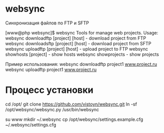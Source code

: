 # websync
Синхронизация файлов по FTP и SFTP

[www@php websync]$ websync
Tools for manage web projects. Usage:
  websync downloadftp [project] [host] - download project from FTP
  websync downloadsftp [project] [host] - download project from SFTP
  websync uploadftp [project] [host] - upload project to FTP
  websync showhosts [project] - show hosts
  websync showprojects - show projects

Пример использования:
websync downloadftp project1 www.project.ru
websync uploadftp project1 www.project.ru

# Процесс установки

cd /opt/
git clone https://github.com/vistoyn/websync.git
ln -sf /opt/websync/websync.py /usr/bin/websync

su www
mkdir ~/.websync
cp /opt/websync/settings.example.cfg ~/.websync/settings.cfg
